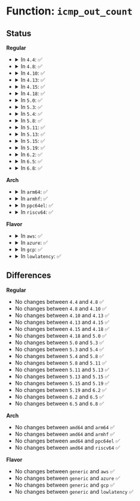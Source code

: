 # Function: <code>icmp_out_count</code>

## Status
<b>Regular</b>
<ul>
<li>
<details>
<summary>In <code>4.4</code>: ✅</summary>

```c
void icmp_out_count(struct net *net, unsigned char type);
```

**Collision:** Unique Global

**Inline:** No

**Transformation:** False

**Instances:**

```
In net/ipv4/icmp.c (ffffffff8178f050)
Location: net/ipv4/icmp.c:328
Inline: False
Direct callers:
  - net/ipv4/ip_output.c:__ip_make_skb
  - net/ipv4/raw.c:raw_sendmsg
  - net/ipv4/ping.c:ping_v4_sendmsg
```
**Symbols:**

```
ffffffff8178f050-ffffffff8178f07b: icmp_out_count (STB_GLOBAL)
```
</details>
</li>
<li>
<details>
<summary>In <code>4.8</code>: ✅</summary>

```c
void icmp_out_count(struct net *net, unsigned char type);
```

**Collision:** Unique Global

**Inline:** No

**Transformation:** False

**Instances:**

```
In net/ipv4/icmp.c (ffffffff817fc6b0)
Location: net/ipv4/icmp.c:328
Inline: False
Direct callers:
  - net/ipv4/ip_output.c:__ip_make_skb
  - net/ipv4/raw.c:raw_sendmsg
  - net/ipv4/ping.c:ping_v4_sendmsg
```
**Symbols:**

```
ffffffff817fc6b0-ffffffff817fc6db: icmp_out_count (STB_GLOBAL)
```
</details>
</li>
<li>
<details>
<summary>In <code>4.10</code>: ✅</summary>

```c
void icmp_out_count(struct net *net, unsigned char type);
```

**Collision:** Unique Global

**Inline:** No

**Transformation:** False

**Instances:**

```
In net/ipv4/icmp.c (ffffffff8182d610)
Location: net/ipv4/icmp.c:328
Inline: False
Direct callers:
  - net/ipv4/ip_output.c:__ip_make_skb
  - net/ipv4/raw.c:raw_sendmsg
  - net/ipv4/ping.c:ping_v4_sendmsg
```
**Symbols:**

```
ffffffff8182d610-ffffffff8182d63b: icmp_out_count (STB_GLOBAL)
```
</details>
</li>
<li>
<details>
<summary>In <code>4.13</code>: ✅</summary>

```c
void icmp_out_count(struct net *net, unsigned char type);
```

**Collision:** Unique Global

**Inline:** No

**Transformation:** False

**Instances:**

```
In net/ipv4/icmp.c (ffffffff8184eab0)
Location: net/ipv4/icmp.c:341
Inline: False
Direct callers:
  - net/ipv4/ip_output.c:__ip_make_skb
  - net/ipv4/raw.c:raw_sendmsg
  - net/ipv4/ping.c:ping_v4_sendmsg
```
**Symbols:**

```
ffffffff8184eab0-ffffffff8184eadb: icmp_out_count (STB_GLOBAL)
```
</details>
</li>
<li>
<details>
<summary>In <code>4.15</code>: ✅</summary>

```c
void icmp_out_count(struct net *net, unsigned char type);
```

**Collision:** Unique Global

**Inline:** No

**Transformation:** False

**Instances:**

```
In net/ipv4/icmp.c (ffffffff818ce830)
Location: net/ipv4/icmp.c:341
Inline: False
Direct callers:
  - net/ipv4/ip_output.c:__ip_make_skb
  - net/ipv4/raw.c:raw_sendmsg
  - net/ipv4/ping.c:ping_v4_sendmsg
```
**Symbols:**

```
ffffffff818ce830-ffffffff818ce85b: icmp_out_count (STB_GLOBAL)
```
</details>
</li>
<li>
<details>
<summary>In <code>4.18</code>: ✅</summary>

```c
void icmp_out_count(struct net *net, unsigned char type);
```

**Collision:** Unique Global

**Inline:** No

**Transformation:** False

**Instances:**

```
In net/ipv4/icmp.c (ffffffff81924c40)
Location: net/ipv4/icmp.c:341
Inline: False
Direct callers:
  - net/ipv4/ip_output.c:__ip_make_skb
  - net/ipv4/raw.c:raw_sendmsg
  - net/ipv4/ping.c:ping_v4_sendmsg
```
**Symbols:**

```
ffffffff81924c40-ffffffff81924c6b: icmp_out_count (STB_GLOBAL)
```
</details>
</li>
<li>
<details>
<summary>In <code>5.0</code>: ✅</summary>

```c
void icmp_out_count(struct net *net, unsigned char type);
```

**Collision:** Unique Global

**Inline:** No

**Transformation:** False

**Instances:**

```
In net/ipv4/icmp.c (ffffffff81953a50)
Location: net/ipv4/icmp.c:341
Inline: False
Direct callers:
  - net/ipv4/ip_output.c:__ip_make_skb
  - net/ipv4/raw.c:raw_sendmsg
  - net/ipv4/ping.c:ping_v4_sendmsg
```
**Symbols:**

```
ffffffff81953a50-ffffffff81953a7b: icmp_out_count (STB_GLOBAL)
```
</details>
</li>
<li>
<details>
<summary>In <code>5.3</code>: ✅</summary>

```c
void icmp_out_count(struct net *net, unsigned char type);
```

**Collision:** Unique Global

**Inline:** No

**Transformation:** False

**Instances:**

```
In net/ipv4/icmp.c (ffffffff819b8330)
Location: net/ipv4/icmp.c:336
Inline: False
Direct callers:
  - net/ipv4/ip_output.c:__ip_make_skb
  - net/ipv4/ping.c:ping_v4_sendmsg
```
**Symbols:**

```
ffffffff819b8330-ffffffff819b835b: icmp_out_count (STB_GLOBAL)
```
</details>
</li>
<li>
<details>
<summary>In <code>5.4</code>: ✅</summary>

```c
void icmp_out_count(struct net *net, unsigned char type);
```

**Collision:** Unique Global

**Inline:** No

**Transformation:** False

**Instances:**

```
In net/ipv4/icmp.c (ffffffff819ef030)
Location: net/ipv4/icmp.c:337
Inline: False
Direct callers:
  - net/ipv4/ip_output.c:__ip_make_skb
  - net/ipv4/ping.c:ping_v4_sendmsg
```
**Symbols:**

```
ffffffff819ef030-ffffffff819ef05b: icmp_out_count (STB_GLOBAL)
```
</details>
</li>
<li>
<details>
<summary>In <code>5.8</code>: ✅</summary>

```c
void icmp_out_count(struct net *net, unsigned char type);
```

**Collision:** Unique Global

**Inline:** No

**Transformation:** False

**Instances:**

```
In net/ipv4/icmp.c (ffffffff81adcf80)
Location: net/ipv4/icmp.c:337
Inline: False
Direct callers:
  - net/ipv4/ip_output.c:__ip_make_skb
  - net/ipv4/raw.c:raw_send_hdrinc
  - net/ipv4/ping.c:ping_v4_sendmsg
```
**Symbols:**

```
ffffffff81adcf80-ffffffff81adcfab: icmp_out_count (STB_GLOBAL)
```
</details>
</li>
<li>
<details>
<summary>In <code>5.11</code>: ✅</summary>

```c
void icmp_out_count(struct net *net, unsigned char type);
```

**Collision:** Unique Global

**Inline:** No

**Transformation:** False

**Instances:**

```
In net/ipv4/icmp.c (ffffffff81ae9cd0)
Location: net/ipv4/icmp.c:340
Inline: False
Direct callers:
  - net/ipv4/ip_output.c:__ip_make_skb
  - net/ipv4/raw.c:raw_send_hdrinc
  - net/ipv4/ping.c:ping_v4_sendmsg
```
**Symbols:**

```
ffffffff81ae9cd0-ffffffff81ae9cfb: icmp_out_count (STB_GLOBAL)
```
</details>
</li>
<li>
<details>
<summary>In <code>5.13</code>: ✅</summary>

```c
void icmp_out_count(struct net *net, unsigned char type);
```

**Collision:** Unique Global

**Inline:** No

**Transformation:** False

**Instances:**

```
In net/ipv4/icmp.c (ffffffff81ad5410)
Location: net/ipv4/icmp.c:340
Inline: False
Direct callers:
  - net/ipv4/ip_output.c:__ip_make_skb
  - net/ipv4/raw.c:raw_send_hdrinc
  - net/ipv4/ping.c:ping_v4_sendmsg
```
**Symbols:**

```
ffffffff81ad5410-ffffffff81ad543b: icmp_out_count (STB_GLOBAL)
```
</details>
</li>
<li>
<details>
<summary>In <code>5.15</code>: ✅</summary>

```c
void icmp_out_count(struct net *net, unsigned char type);
```

**Collision:** Unique Global

**Inline:** No

**Transformation:** False

**Instances:**

```
In net/ipv4/icmp.c (ffffffff81b94220)
Location: net/ipv4/icmp.c:340
Inline: False
Direct callers:
  - net/ipv4/ip_output.c:__ip_make_skb
  - net/ipv4/raw.c:raw_send_hdrinc
  - net/ipv4/ping.c:ping_v4_sendmsg
```
**Symbols:**

```
ffffffff81b94220-ffffffff81b9424b: icmp_out_count (STB_GLOBAL)
```
</details>
</li>
<li>
<details>
<summary>In <code>5.19</code>: ✅</summary>

```c
void icmp_out_count(struct net *net, unsigned char type);
```

**Collision:** Unique Global

**Inline:** No

**Transformation:** False

**Instances:**

```
In net/ipv4/icmp.c (ffffffff81d25af0)
Location: net/ipv4/icmp.c:334
Inline: False
Direct callers:
  - net/ipv4/ip_output.c:__ip_make_skb
  - net/ipv4/raw.c:raw_send_hdrinc
  - net/ipv4/ping.c:ping_v4_sendmsg
```
**Symbols:**

```
ffffffff81d25af0-ffffffff81d25b25: icmp_out_count (STB_GLOBAL)
```
</details>
</li>
<li>
<details>
<summary>In <code>6.2</code>: ✅</summary>

```c
void icmp_out_count(struct net *net, unsigned char type);
```

**Collision:** Unique Global

**Inline:** No

**Transformation:** False

**Instances:**

```
In net/ipv4/icmp.c (ffffffff81eed3a0)
Location: net/ipv4/icmp.c:334
Inline: False
Direct callers:
  - net/ipv4/ip_output.c:__ip_make_skb
  - net/ipv4/raw.c:raw_send_hdrinc
  - net/ipv4/ping.c:ping_v4_sendmsg
```
**Symbols:**

```
ffffffff81eed3a0-ffffffff81eed3d5: icmp_out_count (STB_GLOBAL)
```
</details>
</li>
<li>
<details>
<summary>In <code>6.5</code>: ✅</summary>

```c
void icmp_out_count(struct net *net, unsigned char type);
```

**Collision:** Unique Global

**Inline:** No

**Transformation:** False

**Instances:**

```
In net/ipv4/icmp.c (ffffffff81f4cd40)
Location: net/ipv4/icmp.c:337
Inline: False
Direct callers:
  - net/ipv4/ip_output.c:__ip_make_skb
  - net/ipv4/raw.c:raw_send_hdrinc
  - net/ipv4/ping.c:ping_v4_sendmsg
```
**Symbols:**

```
ffffffff81f4cd40-ffffffff81f4cda0: icmp_out_count (STB_GLOBAL)
```
</details>
</li>
<li>
<details>
<summary>In <code>6.8</code>: ✅</summary>

```c
void icmp_out_count(struct net *net, unsigned char type);
```

**Collision:** Unique Global

**Inline:** No

**Transformation:** False

**Instances:**

```
In net/ipv4/icmp.c (ffffffff82012e50)
Location: net/ipv4/icmp.c:337
Inline: False
Direct callers:
  - net/ipv4/ip_output.c:__ip_make_skb
  - net/ipv4/raw.c:raw_send_hdrinc
  - net/ipv4/ping.c:ping_v4_sendmsg
```
**Symbols:**

```
ffffffff82012e50-ffffffff82012eb0: icmp_out_count (STB_GLOBAL)
```
</details>
</li>
</ul>
<b>Arch</b>
<ul>
<li>
<details>
<summary>In <code>arm64</code>: ✅</summary>

```c
void icmp_out_count(struct net *net, unsigned char type);
```

**Collision:** Unique Global

**Inline:** No

**Transformation:** False

**Instances:**

```
In net/ipv4/icmp.c (ffff800010ca4de0)
Location: net/ipv4/icmp.c:337
Inline: False
Direct callers:
  - net/ipv4/ip_output.c:__ip_make_skb
  - net/ipv4/ping.c:ping_v4_sendmsg
```
**Symbols:**

```
ffff800010ca4de0-ffff800010ca4e50: icmp_out_count (STB_GLOBAL)
```
</details>
</li>
<li>
<details>
<summary>In <code>armhf</code>: ✅</summary>

```c
void icmp_out_count(struct net *net, unsigned char type);
```

**Collision:** Unique Global

**Inline:** No

**Transformation:** False

**Instances:**

```
In net/ipv4/icmp.c (c0db16f0)
Location: net/ipv4/icmp.c:337
Inline: False
Direct callers:
  - net/ipv4/ip_output.c:__ip_make_skb
  - net/ipv4/raw.c:raw_send_hdrinc
  - net/ipv4/ping.c:ping_v4_sendmsg
```
**Symbols:**

```
c0db16f0-c0db1750: icmp_out_count (STB_GLOBAL)
```
</details>
</li>
<li>
<details>
<summary>In <code>ppc64el</code>: ✅</summary>

```c
void icmp_out_count(struct net *net, unsigned char type);
```

**Collision:** Unique Global

**Inline:** No

**Transformation:** False

**Instances:**

```
In net/ipv4/icmp.c (c000000000db8ac0)
Location: net/ipv4/icmp.c:337
Inline: False
Direct callers:
  - net/ipv4/ip_output.c:__ip_make_skb
  - net/ipv4/ping.c:ping_v4_sendmsg
```
**Symbols:**

```
c000000000db8ac0-c000000000db8b3c: icmp_out_count (STB_GLOBAL)
```
</details>
</li>
<li>
<details>
<summary>In <code>riscv64</code>: ✅</summary>

```c
void icmp_out_count(struct net *net, unsigned char type);
```

**Collision:** Unique Global

**Inline:** No

**Transformation:** False

**Instances:**

```
In net/ipv4/icmp.c (ffffffe000800782)
Location: net/ipv4/icmp.c:337
Inline: False
Direct callers:
  - net/ipv4/ip_output.c:__ip_make_skb
  - net/ipv4/ping.c:ping_v4_sendmsg
```
**Symbols:**

```
ffffffe000800782-ffffffe0008007e8: icmp_out_count (STB_GLOBAL)
```
</details>
</li>
</ul>
<b>Flavor</b>
<ul>
<li>
<details>
<summary>In <code>aws</code>: ✅</summary>

```c
void icmp_out_count(struct net *net, unsigned char type);
```

**Collision:** Unique Global

**Inline:** No

**Transformation:** False

**Instances:**

```
In net/ipv4/icmp.c (ffffffff8198edd0)
Location: net/ipv4/icmp.c:337
Inline: False
Direct callers:
  - net/ipv4/ip_output.c:__ip_make_skb
  - net/ipv4/ping.c:ping_v4_sendmsg
```
**Symbols:**

```
ffffffff8198edd0-ffffffff8198edfb: icmp_out_count (STB_GLOBAL)
```
</details>
</li>
<li>
<details>
<summary>In <code>azure</code>: ✅</summary>

```c
void icmp_out_count(struct net *net, unsigned char type);
```

**Collision:** Unique Global

**Inline:** No

**Transformation:** False

**Instances:**

```
In net/ipv4/icmp.c (ffffffff81948890)
Location: net/ipv4/icmp.c:337
Inline: False
Direct callers:
  - net/ipv4/ip_output.c:__ip_make_skb
  - net/ipv4/ping.c:ping_v4_sendmsg
```
**Symbols:**

```
ffffffff81948890-ffffffff819488bb: icmp_out_count (STB_GLOBAL)
```
</details>
</li>
<li>
<details>
<summary>In <code>gcp</code>: ✅</summary>

```c
void icmp_out_count(struct net *net, unsigned char type);
```

**Collision:** Unique Global

**Inline:** No

**Transformation:** False

**Instances:**

```
In net/ipv4/icmp.c (ffffffff819f9670)
Location: net/ipv4/icmp.c:337
Inline: False
Direct callers:
  - net/ipv4/ip_output.c:__ip_make_skb
  - net/ipv4/ping.c:ping_v4_sendmsg
```
**Symbols:**

```
ffffffff819f9670-ffffffff819f969b: icmp_out_count (STB_GLOBAL)
```
</details>
</li>
<li>
<details>
<summary>In <code>lowlatency</code>: ✅</summary>

```c
void icmp_out_count(struct net *net, unsigned char type);
```

**Collision:** Unique Global

**Inline:** No

**Transformation:** False

**Instances:**

```
In net/ipv4/icmp.c (ffffffff81a03960)
Location: net/ipv4/icmp.c:337
Inline: False
Direct callers:
  - net/ipv4/ip_output.c:__ip_make_skb
  - net/ipv4/ping.c:ping_v4_sendmsg
```
**Symbols:**

```
ffffffff81a03960-ffffffff81a0398b: icmp_out_count (STB_GLOBAL)
```
</details>
</li>
</ul>

## Differences
<b>Regular</b>
<ul>
<li>
No changes between <code>4.4</code> and <code>4.8</code> ✅
</li>
<li>
No changes between <code>4.8</code> and <code>4.10</code> ✅
</li>
<li>
No changes between <code>4.10</code> and <code>4.13</code> ✅
</li>
<li>
No changes between <code>4.13</code> and <code>4.15</code> ✅
</li>
<li>
No changes between <code>4.15</code> and <code>4.18</code> ✅
</li>
<li>
No changes between <code>4.18</code> and <code>5.0</code> ✅
</li>
<li>
No changes between <code>5.0</code> and <code>5.3</code> ✅
</li>
<li>
No changes between <code>5.3</code> and <code>5.4</code> ✅
</li>
<li>
No changes between <code>5.4</code> and <code>5.8</code> ✅
</li>
<li>
No changes between <code>5.8</code> and <code>5.11</code> ✅
</li>
<li>
No changes between <code>5.11</code> and <code>5.13</code> ✅
</li>
<li>
No changes between <code>5.13</code> and <code>5.15</code> ✅
</li>
<li>
No changes between <code>5.15</code> and <code>5.19</code> ✅
</li>
<li>
No changes between <code>5.19</code> and <code>6.2</code> ✅
</li>
<li>
No changes between <code>6.2</code> and <code>6.5</code> ✅
</li>
<li>
No changes between <code>6.5</code> and <code>6.8</code> ✅
</li>
</ul>
<b>Arch</b>
<ul>
<li>
No changes between <code>amd64</code> and <code>arm64</code> ✅
</li>
<li>
No changes between <code>amd64</code> and <code>armhf</code> ✅
</li>
<li>
No changes between <code>amd64</code> and <code>ppc64el</code> ✅
</li>
<li>
No changes between <code>amd64</code> and <code>riscv64</code> ✅
</li>
</ul>
<b>Flavor</b>
<ul>
<li>
No changes between <code>generic</code> and <code>aws</code> ✅
</li>
<li>
No changes between <code>generic</code> and <code>azure</code> ✅
</li>
<li>
No changes between <code>generic</code> and <code>gcp</code> ✅
</li>
<li>
No changes between <code>generic</code> and <code>lowlatency</code> ✅
</li>
</ul>
